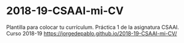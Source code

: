 # 2018-19-CSAAI-mi-CV
Plantilla para colocar tu currículum. Práctica 1 de la asignatura CSAAI. Curso 2018-19
 https://jorgedepablo.github.io/2018-19-CSAAI-mi-CV/
